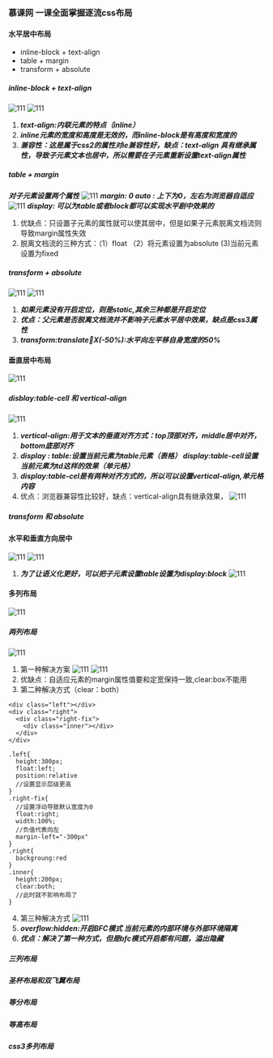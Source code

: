 ### 慕课网 一课全面掌握逐流css布局

#### 水平居中布局
- inline-block + text-align
- table + margin
- transform + absolute

##### inline-block + text-align
![111](../../../image/html/css01.png)
![111](../../../image/html/css02.png)
1. ***text-align:内联元素的特点（inline）***
2. ***inline元素的宽度和高度是无效的，而inline-block是有高度和宽度的***
3. ***兼容性：这是属于css2的属性对ie兼容性好，缺点：text-align 具有继承属性，导致子元素文本也居中，所以需要在子元素重新设置text-align属性***

##### table + margin
***对子元素设置两个属性***
![111](../../../image/html/css03.png)
***margin: 0 auto : 上下为0，左右为浏览器自适应***
![111](../../../image/html/css04.png)
***display: 可以为table或者block都可以实现水平剧中效果的***

1. 优缺点：只设置子元素的属性就可以使其居中，但是如果子元素脱离文档流则导致margin属性失效
2. 脱离文档流的三种方式：（1）float （2）将元素设置为absolute (3)当前元素设置为fixed

##### transform + absolute
![111](../../../image/html/css05.png)
![111](../../../image/html/css06.png)
1. ***如果元素没有开启定位，则是static,其余三种都是开启定位***
2. ***优点：父元素是否脱离文档流并不影响子元素水平居中效果，缺点是css3属性***
3. ***transform:translateX(-50%):水平向左平移自身宽度的50%***

#### 垂直居中布局
![111](../../../image/html/css07.png)
##### disblay:table-cell 和 vertical-align
![111](../../../image/html/css08.png)
1. ***vertical-align:用于文本的垂直对齐方式：top顶部对齐，middle居中对齐，bottom底部对齐***
2. ***display : table:设置当前元素为table元素（表格） display:table-cell设置当前元素为td这样的效果（单元格）***
3. ***display:table-cel是有两种对齐方式的，所以可以设置vertical-align,单元格内容***
4. 优点：浏览器兼容性比较好，缺点：vertical-align具有继承效果，
![111](../../../image/html/css09.png)
##### transform 和 absolute

#### 水平和垂直方向居中
![111](../../../image/html/css10.png)
![111](../../../image/html/css11.png)

1. ***为了让语义化更好，可以把子元素设置table设置为display:block***
![111](../../../image/html/css12.png)

#### 多列布局
![111](../../../image/html/css13.png)
##### 两列布局
![111](../../../image/html/css14.png)
1. 第一种解决方案
![111](../../../image/html/css15.png)
![111](../../../image/html/css16.png)
2. 优缺点：自适应元素的margin属性值要和定宽保持一致,clear:box不能用
3. 第二种解决方式（clear：both）
```
<div class="left"></div>
<div class="right">
  <div class="right-fix"> 
    <div class="inner"></div>
  </div>
</div>

.left{
  height:300px;
  float:left;
  position:relative
  //设置显示层级更高
}
.right-fix{
  //设置浮动导致默认宽度为0
  float:right;
  width:100%;
  //负值代表向左
  margin-left="-300px"
}
.right{
  backgroung:red
}
.inner{
  height:200px;
  clear:both;
  //此时就不影响布局了
}
```
4. 第三种解决方式
![111](../../../image/html/css17.png)
1. ***overflow:hidden:开启BFC模式 当前元素的内部环境与外部环境隔离***
2. ***优点：解决了第一种方式，但是bfc模式开启都有问题，溢出隐藏***
##### 三列布局
##### 圣杯布局和双飞翼布局
##### 等分布局
##### 等高布局
##### css3多列布局




